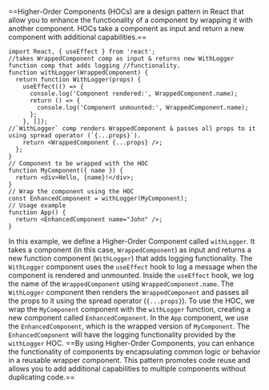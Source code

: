 ==Higher-Order Components (HOCs) are a design pattern in React that allow you to enhance the functionality of a component by wrapping it with another component. HOCs take a component as input and return a new component with additional capabilities.==
```
import React, { useEffect } from 'react';
//takes WrappedComponent comp as input & returns new WithLogger function comp that adds logging //functionality.
function withLogger(WrappedComponent) {
  return function WithLogger(props) {
    useEffect(() => {
      console.log('Component rendered:', WrappedComponent.name);
      return () => {
        console.log('Component unmounted:', WrappedComponent.name);
      };
    }, []);
//`WithLogger` comp renders WrappedComponent & passes all props to it using spread operator (`{...props}`).
    return <WrappedComponent {...props} />;
  };
}
// Component to be wrapped with the HOC
function MyComponent({ name }) {
  return <div>Hello, {name}!</div>;
}
// Wrap the component using the HOC
const EnhancedComponent = withLogger(MyComponent);
// Usage example
function App() {
  return <EnhancedComponent name="John" />;
}

```

In this example, we define a Higher-Order Component called `withLogger`. It takes a component (in this case, `WrappedComponent`) as input and returns a new function component (`WithLogger`) that adds logging functionality.
The `WithLogger` component uses the `useEffect` hook to log a message when the component is rendered and unmounted. Inside the `useEffect` hook, we log the name of the `WrappedComponent` using `WrappedComponent.name`.
The `WithLogger` component then renders the `WrappedComponent` and passes all the props to it using the spread operator (`{...props}`).
To use the HOC, we wrap the `MyComponent` component with the `withLogger` function, creating a new component called `EnhancedComponent`.
In the `App` component, we use the `EnhancedComponent`, which is the wrapped version of `MyComponent`. The `EnhancedComponent` will have the logging functionality provided by the `withLogger` HOC.
==By using Higher-Order Components, you can enhance the functionality of components by encapsulating common logic or behavior in a reusable wrapper component. This pattern promotes code reuse and allows you to add additional capabilities to multiple components without duplicating code.==